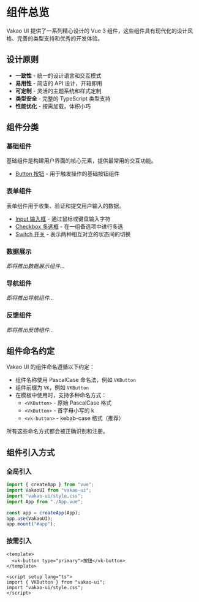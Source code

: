 # 组件总览

Vakao UI 提供了一系列精心设计的 Vue 3 组件，这些组件具有现代化的设计风格、完善的类型支持和优秀的开发体验。

## 设计原则

- **一致性** - 统一的设计语言和交互模式
- **易用性** - 简洁的 API 设计，开箱即用
- **可定制** - 灵活的主题系统和样式定制
- **类型安全** - 完整的 TypeScript 类型支持
- **性能优化** - 按需加载，体积小巧

## 组件分类

### 基础组件

基础组件是构建用户界面的核心元素，提供最常用的交互功能。

- [Button 按钮](/components/button) - 用于触发操作的基础按钮组件

### 表单组件

表单组件用于收集、验证和提交用户输入的数据。

- [Input 输入框](/components/input) - 通过鼠标或键盘输入字符
- [Checkbox 多选框](/components/checkbox) - 在一组备选项中进行多选
- [Switch 开关](/components/switch) - 表示两种相互对立的状态间的切换

### 数据展示

_即将推出数据展示组件..._

### 导航组件

_即将推出导航组件..._

### 反馈组件

_即将推出反馈组件..._

## 组件命名约定

Vakao UI 的组件命名遵循以下约定：

- 组件名称使用 PascalCase 命名法，例如 `VKButton`
- 组件前缀为 `VK`，例如 `VKButton`
- 在模板中使用时，支持多种命名方式：
  - `<VKButton>` - 原始 PascalCase 格式
  - `<VkButton>` - 首字母小写的 k
  - `<vk-button>` - kebab-case 格式（推荐）

所有这些命名方式都会被正确识别和注册。

## 组件引入方式

### 全局引入

```ts
import { createApp } from "vue";
import VakaoUI from "vakao-ui";
import "vakao-ui/style.css";
import App from "./App.vue";

const app = createApp(App);
app.use(VakaoUI);
app.mount("#app");
```

### 按需引入

```vue
<template>
  <vk-button type="primary">按钮</vk-button>
</template>

<script setup lang="ts">
import { VKButton } from "vakao-ui";
import "vakao-ui/style.css";
</script>
```
